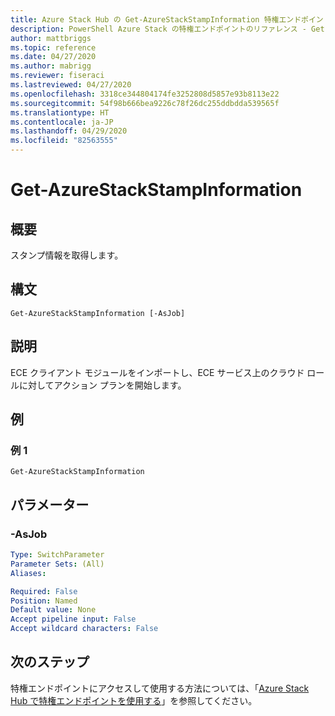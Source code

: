 ```yaml
---
title: Azure Stack Hub の Get-AzureStackStampInformation 特権エンドポイント
description: PowerShell Azure Stack の特権エンドポイントのリファレンス - Get-AzureStackStampInformation
author: mattbriggs
ms.topic: reference
ms.date: 04/27/2020
ms.author: mabrigg
ms.reviewer: fiseraci
ms.lastreviewed: 04/27/2020
ms.openlocfilehash: 3318ce344804174fe3252808d5857e93b8113e22
ms.sourcegitcommit: 54f98b666bea9226c78f26dc255ddbdda539565f
ms.translationtype: HT
ms.contentlocale: ja-JP
ms.lasthandoff: 04/29/2020
ms.locfileid: "82563555"
---
```

# <a name="get-azurestackstampinformation"></a>Get-AzureStackStampInformation

## <a name="synopsis"></a>概要
スタンプ情報を取得します。

## <a name="syntax"></a>構文

```
Get-AzureStackStampInformation [-AsJob]
```

## <a name="description"></a>説明
ECE クライアント モジュールをインポートし、ECE サービス上のクラウド ロールに対してアクション プランを開始します。

## <a name="examples"></a>例

### <a name="example-1"></a>例 1
```
Get-AzureStackStampInformation
```

## <a name="parameters"></a>パラメーター

### <a name="-asjob"></a>-AsJob


```yaml
Type: SwitchParameter
Parameter Sets: (All)
Aliases:

Required: False
Position: Named
Default value: None
Accept pipeline input: False
Accept wildcard characters: False
```


## <a name="next-steps"></a>次のステップ

特権エンドポイントにアクセスして使用する方法については、「[Azure Stack Hub で特権エンドポイントを使用する](https://docs.microsoft.com/azure-stack/operator/azure-stack-privileged-endpoint)」を参照してください。